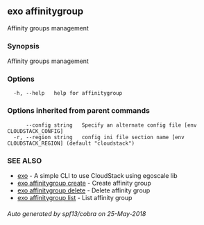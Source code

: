 ## exo affinitygroup

Affinity groups management

### Synopsis

Affinity groups management

### Options

```
  -h, --help   help for affinitygroup
```

### Options inherited from parent commands

```
      --config string   Specify an alternate config file [env CLOUDSTACK_CONFIG]
  -r, --region string   config ini file section name [env CLOUDSTACK_REGION] (default "cloudstack")
```

### SEE ALSO

* [exo](exo.md)	 - A simple CLI to use CloudStack using egoscale lib
* [exo affinitygroup create](exo_affinitygroup_create.md)	 - Create affinity group
* [exo affinitygroup delete](exo_affinitygroup_delete.md)	 - Delete affinity group
* [exo affinitygroup list](exo_affinitygroup_list.md)	 - List affinity group

###### Auto generated by spf13/cobra on 25-May-2018
